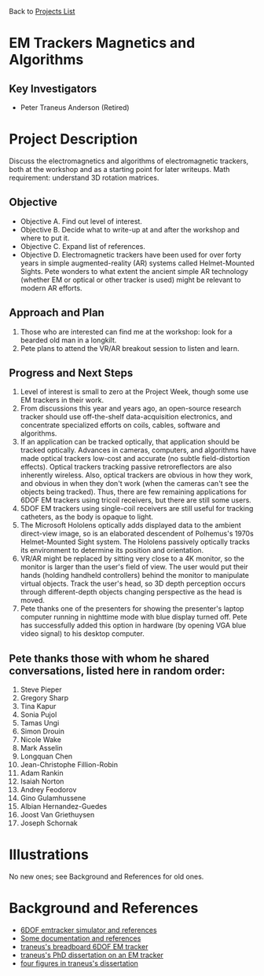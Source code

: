 Back to [Projects List](../../README.md#ProjectsList)

# EM Trackers Magnetics and Algorithms

## Key Investigators

- Peter Traneus Anderson (Retired)

# Project Description

Discuss the electromagnetics and algorithms of electromagnetic trackers, both at the workshop and as a starting point for later writeups. Math requirement: understand 3D rotation matrices.

## Objective

- Objective A. Find out level of interest.
- Objective B. Decide what to write-up at and after the workshop and where to put it.
- Objective C. Expand list of references.
- Objective D. Electromagnetic trackers have been used for over forty years in simple augmented-reality (AR) systems called Helmet-Mounted Sights. Pete wonders to what extent the ancient simple AR technology (whether EM or optical or other tracker is used) might be relevant to modern AR efforts.

## Approach and Plan

1. Those who are interested can find me at the workshop: look for a bearded old man in a longkilt.
2. Pete plans to attend the VR/AR breakout session to listen and learn.

## Progress and Next Steps
1. Level of interest is small to zero at the Project Week, though some use EM trackers in their work.
2. From discussions this year and years ago, an open-source research tracker should use off-the-shelf data-acquisition electronics, and concentrate specialized efforts on coils, cables, software and algorithms.
3. If an application can be tracked optically, that application should be tracked optically. Advances in cameras, computers, and algorithms have made optical trackers low-cost and accurate (no subtle field-distortion effects). Optical trackers tracking passive retroreflectors are also inherently wireless. Also, optical trackers are obvious in how they work, and obvious in when they don't work (when the cameras can't see the objects being tracked). Thus, there are few remaining applications for 6DOF EM trackers using tricoil receivers, but there are still some users.
4. 5DOF EM trackers using single-coil receivers are still useful for tracking catheters, as the body is opaque to light.
5. The Microsoft Hololens optically adds displayed data to the ambient direct-view image, so is an elaborated descendent of Polhemus's 1970s Helmet-Mounted Sight system. The Hololens passively optically tracks its environment to determine its position and orientation.
6. VR/AR might be replaced by sitting very close to a 4K monitor, so the monitor is larger than the user's field of view. The
user would put their hands (holding handheld controllers) behind the monitor to manipulate virtual objects. Track the user's head, so 3D depth perception occurs through different-depth objects changing perspective as the head is moved.
7. Pete thanks one of the presenters for showing the presenter's laptop computer running in nighttime mode with blue display turned off. Pete has successfully added this option in hardware (by opening VGA blue video signal) to his desktop computer.

## Pete thanks those with whom he shared conversations, listed here in random order:

1. Steve Pieper
2. Gregory Sharp
3. Tina Kapur
4. Sonia Pujol
5. Tamas Ungi
6. Simon Drouin
7. Nicole Wake
8. Mark Asselin
9. Longquan Chen
10. Jean-Christophe Fillion-Robin
11. Adam Rankin
12. Isaiah Norton
13. Andrey Feodorov
14. Gino Gulamhussene
15. Albian Hernandez-Guedes
16. Joost Van Griethuysen
17. Joseph Schornak

# Illustrations

No new ones; see Background and References for old ones.

<!--Add pictures and links to videos that demonstrate what has been accomplished.-->

<!--![Description of picture](Example2.jpg)-->

<!--![Some more images](Example2.jpg)-->

# Background and References

<!--Use this space for information that may help people better understand your project, like links to papers, source code, or data.-->

- [6DOF emtracker simulator and references](https://github.com/traneus/emtrackers)
- [Some documentation and references](https://na-mic.org/wiki/Open_Source_Electromagnetic_Trackers)
- [traneus's breadboard 6DOF EM tracker](https://web.archive.org/web/20151002101401/http://home.comcast.net/~traneus/dry_emtrackertricoil.htm)
- [traneus's PhD dissertation on an EM tracker](https://web.archive.org/web/20151002101400/http://home.comcast.net/~traneus/thesis.pdf)
- [four figures in traneus's dissertation](https://web.archive.org/web/20151002101400/http://home.comcast.net/~traneus/thesifig.pdf)
